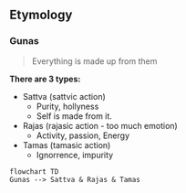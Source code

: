 ## Etymology
### Gunas
> Everything is made up from them

**There are 3 types:**
- Sattva (sattvic action)
	 - Purity, hollyness
	- Self is made from it.
- Rajas (rajasic action - too much emotion)
	- Activity, passion, Energy
- Tamas (tamasic action)
	-  Ignorrence, impurity
```mermaid
flowchart TD
Gunas --> Sattva & Rajas & Tamas
```
